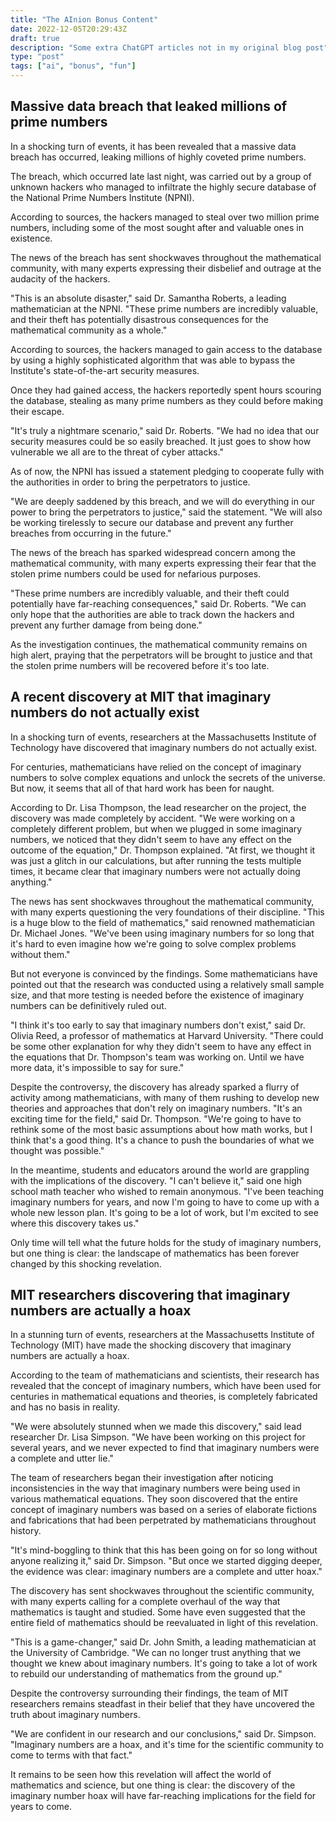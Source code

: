```yaml
---
title: "The AInion Bonus Content"
date: 2022-12-05T20:29:43Z
draft: true
description: "Some extra ChatGPT articles not in my original blog post"
type: "post"
tags: ["ai", "bonus", "fun"]
---
```



## Massive data breach that leaked millions of prime numbers

In a shocking turn of events, it has been revealed that a massive data breach has occurred, leaking millions of highly coveted prime numbers.

The breach, which occurred late last night, was carried out by a group of unknown hackers who managed to infiltrate the highly secure database of the National Prime Numbers Institute (NPNI).

According to sources, the hackers managed to steal over two million prime numbers, including some of the most sought after and valuable ones in existence.

The news of the breach has sent shockwaves throughout the mathematical community, with many experts expressing their disbelief and outrage at the audacity of the hackers.

"This is an absolute disaster," said Dr. Samantha Roberts, a leading mathematician at the NPNI. "These prime numbers are incredibly valuable, and their theft has potentially disastrous consequences for the mathematical community as a whole."

According to sources, the hackers managed to gain access to the database by using a highly sophisticated algorithm that was able to bypass the Institute's state-of-the-art security measures.

Once they had gained access, the hackers reportedly spent hours scouring the database, stealing as many prime numbers as they could before making their escape.

"It's truly a nightmare scenario," said Dr. Roberts. "We had no idea that our security measures could be so easily breached. It just goes to show how vulnerable we all are to the threat of cyber attacks."

As of now, the NPNI has issued a statement pledging to cooperate fully with the authorities in order to bring the perpetrators to justice.

"We are deeply saddened by this breach, and we will do everything in our power to bring the perpetrators to justice," said the statement. "We will also be working tirelessly to secure our database and prevent any further breaches from occurring in the future."

The news of the breach has sparked widespread concern among the mathematical community, with many experts expressing their fear that the stolen prime numbers could be used for nefarious purposes.

"These prime numbers are incredibly valuable, and their theft could potentially have far-reaching consequences," said Dr. Roberts. "We can only hope that the authorities are able to track down the hackers and prevent any further damage from being done."

As the investigation continues, the mathematical community remains on high alert, praying that the perpetrators will be brought to justice and that the stolen prime numbers will be recovered before it's too late.


## A recent discovery at MIT that imaginary numbers do not actually exist

In a shocking turn of events, researchers at the Massachusetts Institute of Technology have discovered that imaginary numbers do not actually exist.

For centuries, mathematicians have relied on the concept of imaginary numbers to solve complex equations and unlock the secrets of the universe. But now, it seems that all of that hard work has been for naught.

According to Dr. Lisa Thompson, the lead researcher on the project, the discovery was made completely by accident. "We were working on a completely different problem, but when we plugged in some imaginary numbers, we noticed that they didn't seem to have any effect on the outcome of the equation," Dr. Thompson explained. "At first, we thought it was just a glitch in our calculations, but after running the tests multiple times, it became clear that imaginary numbers were not actually doing anything."

The news has sent shockwaves throughout the mathematical community, with many experts questioning the very foundations of their discipline. "This is a huge blow to the field of mathematics," said renowned mathematician Dr. Michael Jones. "We've been using imaginary numbers for so long that it's hard to even imagine how we're going to solve complex problems without them."

But not everyone is convinced by the findings. Some mathematicians have pointed out that the research was conducted using a relatively small sample size, and that more testing is needed before the existence of imaginary numbers can be definitively ruled out.

"I think it's too early to say that imaginary numbers don't exist," said Dr. Olivia Reed, a professor of mathematics at Harvard University. "There could be some other explanation for why they didn't seem to have any effect in the equations that Dr. Thompson's team was working on. Until we have more data, it's impossible to say for sure."

Despite the controversy, the discovery has already sparked a flurry of activity among mathematicians, with many of them rushing to develop new theories and approaches that don't rely on imaginary numbers. "It's an exciting time for the field," said Dr. Thompson. "We're going to have to rethink some of the most basic assumptions about how math works, but I think that's a good thing. It's a chance to push the boundaries of what we thought was possible."

In the meantime, students and educators around the world are grappling with the implications of the discovery. "I can't believe it," said one high school math teacher who wished to remain anonymous. "I've been teaching imaginary numbers for years, and now I'm going to have to come up with a whole new lesson plan. It's going to be a lot of work, but I'm excited to see where this discovery takes us."

Only time will tell what the future holds for the study of imaginary numbers, but one thing is clear: the landscape of mathematics has been forever changed by this shocking revelation.


## MIT researchers discovering that imaginary numbers are actually a hoax

In a stunning turn of events, researchers at the Massachusetts Institute of Technology (MIT) have made the shocking discovery that imaginary numbers are actually a hoax.

According to the team of mathematicians and scientists, their research has revealed that the concept of imaginary numbers, which have been used for centuries in mathematical equations and theories, is completely fabricated and has no basis in reality.

"We were absolutely stunned when we made this discovery," said lead researcher Dr. Lisa Simpson. "We have been working on this project for several years, and we never expected to find that imaginary numbers were a complete and utter lie."

The team of researchers began their investigation after noticing inconsistencies in the way that imaginary numbers were being used in various mathematical equations. They soon discovered that the entire concept of imaginary numbers was based on a series of elaborate fictions and fabrications that had been perpetrated by mathematicians throughout history.

"It's mind-boggling to think that this has been going on for so long without anyone realizing it," said Dr. Simpson. "But once we started digging deeper, the evidence was clear: imaginary numbers are a complete and utter hoax."

The discovery has sent shockwaves throughout the scientific community, with many experts calling for a complete overhaul of the way that mathematics is taught and studied. Some have even suggested that the entire field of mathematics should be reevaluated in light of this revelation.

"This is a game-changer," said Dr. John Smith, a leading mathematician at the University of Cambridge. "We can no longer trust anything that we thought we knew about imaginary numbers. It's going to take a lot of work to rebuild our understanding of mathematics from the ground up."

Despite the controversy surrounding their findings, the team of MIT researchers remains steadfast in their belief that they have uncovered the truth about imaginary numbers.

"We are confident in our research and our conclusions," said Dr. Simpson. "Imaginary numbers are a hoax, and it's time for the scientific community to come to terms with that fact."

It remains to be seen how this revelation will affect the world of mathematics and science, but one thing is clear: the discovery of the imaginary number hoax will have far-reaching implications for the field for years to come.

